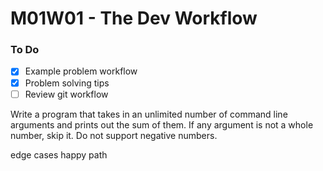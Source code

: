 # M01W01 - The Dev Workflow

### To Do
- [x] Example problem workflow
- [x] Problem solving tips
- [ ] Review git workflow

Write a program that takes in an unlimited number of command line arguments and prints out the sum of them. If any argument is not a whole number, skip it. Do not support negative numbers.


edge cases
happy path














